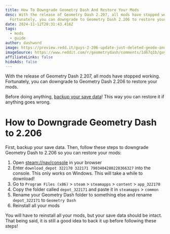 ```yaml
---
title: How To Downgrade Geometry Dash And Restore Your Mods
desc: With the release of Geometry Dash 2.207, all mods have stopped working.
  Fortunately, you can downgrade to Geometry Dash 2.206 to restore your mods.
date: 2024-11-12T20:31:43.416Z
tags:
  - mods
  - guide
author: dashword
image: https://preview.redd.it/guys-2-206-update-just-deleted-geode-and-geode-is-not-v0-ad09xnyyz34d1.png?width=1365&format=png&auto=webp&s=9c5055f3cfc8449ffdc4e81ff027d8cb26f34493
imageSource: https://www.reddit.com/r/geometrydash/comments/1d67q1b/guys_2206_update_just_deleted_geode_and_geode_is/?rdt=50696
affiliateLinks: false
hideAds: false
---
```

With the release of Geometry Dash 2.207, all mods have stopped working. Fortunately, you can downgrade to Geometry Dash 2.206 to restore your mods.

Before doing anything, [backup your save data](/posts/backup-gd-data-steam/)! This way you can restore it if anything goes wrong.

# How to Downgrade Geometry Dash to 2.206

First, backup your save data. Then, follow these steps to downgrade Geometry Dash to 2.206 so you can restore your mods:

1. Open [steam://nav/console](steam://nav/console) in your browser
2. Enter `download_depot 322170 322171 7903404280228366327` into the console. This only works on Windows. This will take a while to download!
3. Go to `Program Files (x86)` > `steam` > `steamapps` > `content` > `app_322170`
4. Copy the folder called `depot_322171` and paste it in `steamapps` > `common`
5. Rename your Geometry Dash folder to something else and rename `depot_322171` to `Geometry Dash`
6. Reinstall all your mods

You will have to reinstall all your mods, but your save data should be intact. That being said, it is still a good idea to back it up before following these steps!